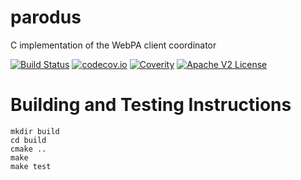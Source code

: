 # parodus

C implementation of the WebPA client coordinator

[![Build Status](https://travis-ci.org/Comcast/parodus.svg?branch=master)](https://travis-ci.org/Comcast/parodus)
[![codecov.io](http://codecov.io/github/Comcast/parodus/coverage.svg?branch=master)](http://codecov.io/github/Comcast/parodus?branch=master)
[![Coverity](https://img.shields.io/coverity/scan/11192.svg)](https://scan.coverity.com/projects/comcast-parodus)
[![Apache V2 License](http://img.shields.io/badge/license-Apache%20V2-blue.svg)](https://github.com/Comcast/parodus/blob/master/LICENSE)
# Building and Testing Instructions

```
mkdir build
cd build
cmake ..
make
make test
```
